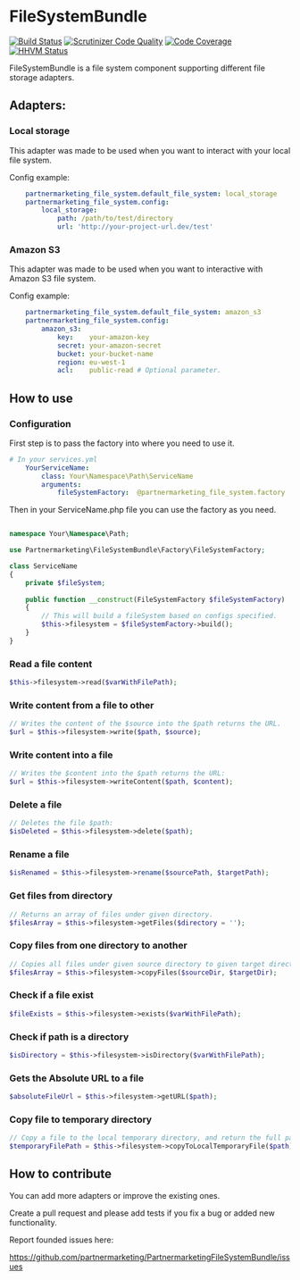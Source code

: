 FileSystemBundle
================

[![Build Status](https://travis-ci.org/partnermarketing/PartnermarketingFileSystemBundle.svg)](https://travis-ci.org/partnermarketing/PartnermarketingFileSystemBundle)
[![Scrutinizer Code Quality](https://scrutinizer-ci.com/g/partnermarketing/PartnermarketingFileSystemBundle/badges/quality-score.png?b=master)](https://scrutinizer-ci.com/g/partnermarketing/PartnermarketingFileSystemBundle/?branch=master)
[![Code Coverage](https://scrutinizer-ci.com/g/partnermarketing/PartnermarketingFileSystemBundle/badges/coverage.png?b=master)](https://scrutinizer-ci.com/g/partnermarketing/PartnermarketingFileSystemBundle/?branch=master)
[![HHVM Status](http://hhvm.h4cc.de/badge/partnermarketing/file-system-bundle.svg)](http://hhvm.h4cc.de/package/partnermarketing/file-system-bundle)

FileSystemBundle is a file system component supporting different file storage adapters.


## Adapters:

### Local storage

This adapter was made to be used when you want to interact with your local file system. 

Config example:

```yml
    partnermarketing_file_system.default_file_system: local_storage
    partnermarketing_file_system.config:
        local_storage:
            path: /path/to/test/directory
            url: 'http://your-project-url.dev/test'

```


### Amazon S3

This adapter was made to be used when you want to interactive with Amazon S3 file system.


Config example:

```yml
    partnermarketing_file_system.default_file_system: amazon_s3
    partnermarketing_file_system.config:
        amazon_s3:
            key:    your-amazon-key
            secret: your-amazon-secret
            bucket: your-bucket-name
            region: eu-west-1
            acl:    public-read # Optional parameter.

```


## How to use

### Configuration 

First step is to pass the factory into where you need to use it.

```yml
# In your services.yml
    YourServiceName:
        class: Your\Namespace\Path\ServiceName
        arguments:
            fileSystemFactory:  @partnermarketing_file_system.factory
```

Then in your ServiceName.php file you can use the factory as you need.

```php

namespace Your\Namespace\Path;

use Partnermarketing\FileSystemBundle\Factory\FileSystemFactory;

class ServiceName
{
    private $fileSystem;
    
    public function __construct(FileSystemFactory $fileSystemFactory)
    {
        // This will build a fileSystem based on configs specified.
        $this->filesystem = $fileSystemFactory->build();
    }
}

```



### Read a file content

```php
$this->filesystem->read($varWithFilePath);
```

### Write content from a file to other

```php
// Writes the content of the $source into the $path returns the URL.
$url = $this->filesystem->write($path, $source);
```

### Write content into a file

```php
// Writes the $content into the $path returns the URL:
$url = $this->filesystem->writeContent($path, $content);
```

### Delete a file

```php
// Deletes the file $path:
$isDeleted = $this->filesystem->delete($path);
```

### Rename a file

```php
$isRenamed = $this->filesystem->rename($sourcePath, $targetPath);
```

### Get files from directory

```php
// Returns an array of files under given directory.
$filesArray = $this->filesystem->getFiles($directory = '');
```

### Copy files from one directory to another

```php
// Copies all files under given source directory to given target directory.
$filesArray = $this->filesystem->copyFiles($sourceDir, $targetDir);
```

### Check if a file exist

```php
$fileExists = $this->filesystem->exists($varWithFilePath);
```

### Check if path is a directory

```php
$isDirectory = $this->filesystem->isDirectory($varWithFilePath);
```

### Gets the Absolute URL to a file

```php
$absoluteFileUrl = $this->filesystem->getURL($path);
```

### Copy file to temporary directory

```php
// Copy a file to the local temporary directory, and return the full path.
$temporaryFilePath = $this->filesystem->copyToLocalTemporaryFile($path);
```






## How to contribute

You can add more adapters or improve the existing ones.

Create a pull request and please add tests if you fix a bug or added new functionality.

Report founded issues here:

https://github.com/partnermarketing/PartnermarketingFileSystemBundle/issues


